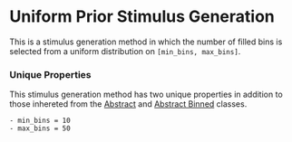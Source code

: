 # Uniform Prior Stimulus Generation

This is a stimulus generation method in which the number of filled bins is selected from a uniform distribution on `[min_bins, max_bins]`.

### Unique Properties

This stimulus generation method has two unique properties in addition to those inhereted from the [Abstract](../AbstractStimulusGenerationMethod) and [Abstract Binned](../AbstractBinnedStimulusGenerationMethod) classes.

```
- min_bins = 10
- max_bins = 50
```